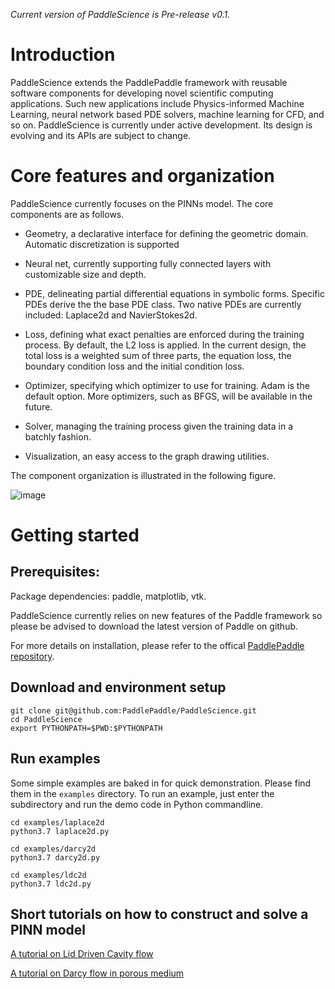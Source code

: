 *Current version of PaddleScience is Pre-release v0.1.*

# Introduction
PaddleScience extends the PaddlePaddle framework with reusable
software components for developing novel scientific computing applications. Such new
applications include Physics-informed Machine Learning, neural network based PDE solvers,
machine learning for CFD, and so on. PaddleScience is currently under active development.
Its design is evolving and its APIs are subject to change.  

# Core features and organization

PaddleScience currently focuses on the PINNs model. The core components are as follows.

- Geometry, a declarative interface for defining the geometric domain. Automatic
    discretization is supported 

- Neural net, currently supporting fully connected layers with customizable size and depth.

- PDE, delineating partial differential equations in symbolic forms. Specific PDEs derive the
    the base PDE class. Two native PDEs are currently included: Laplace2d and NavierStokes2d. 

- Loss, defining what exact penalties are enforced during the training process. By default,
    the L2 loss is applied. In the current design, the total loss is a weighted sum of
    three parts, the equation loss, the boundary condition loss and the initial condition loss.

- Optimizer, specifying which optimizer to use for training. Adam is the default option. More
    optimizers, such as BFGS, will be available in the future.

- Solver, managing the training process given the training data in a batchly fashion.

- Visualization, an easy access to the graph drawing utilities. 

The component organization is illustrated in the following figure. 

![image](https://github.com/PaddlePaddle/PaddleScience/blob/develop/docs/source/img/pscicode.png)


# Getting started

## Prerequisites: 

Package dependencies: paddle, matplotlib, vtk. 

PaddleScience currently relies on new features of the Paddle framework so please be advised to download the latest version of Paddle on github. 

For more details on installation, please refer to the offical [PaddlePaddle repository](https://github.com/PaddlePaddle/Paddle).

## Download and environment setup

```
git clone git@github.com:PaddlePaddle/PaddleScience.git
cd PaddleScience
export PYTHONPATH=$PWD:$PYTHONPATH
```

## Run examples

Some simple examples are baked in for quick demonstration. Please find them in the `examples` directory. To run an example, just enter the subdirectory and run the demo code in Python commandline. 

```
cd examples/laplace2d
python3.7 laplace2d.py

cd examples/darcy2d
python3.7 darcy2d.py

cd examples/ldc2d
python3.7 ldc2d.py
```

## Short tutorials on how to construct and solve a PINN model

[A tutorial on Lid Driven Cavity flow](https://github.com/PaddlePaddle/PaddleScience/blob/develop/examples/ldc2d/README.md)

[A tutorial on Darcy flow in porous medium](https://github.com/PaddlePaddle/PaddleScience/blob/develop/examples/darcy2d/README.md)
